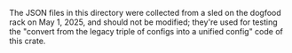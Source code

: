The JSON files in this directory were collected from a sled on the dogfood rack
on May 1, 2025, and should not be modified; they're used for testing the
"convert from the legacy triple of configs into a unified config" code of this
crate.
